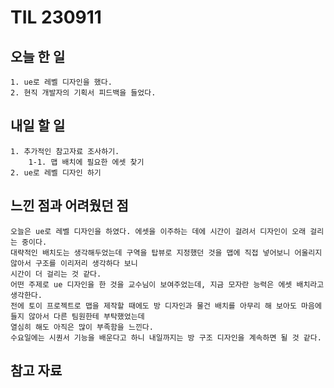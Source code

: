 TIL 230911
======

오늘 한 일
------

	1. ue로 레벨 디자인을 했다.
 	2. 현직 개발자의 기획서 피드백을 들었다.

내일 할 일
------

	1. 추가적인 참고자료 조사하기.
		1-1. 맵 배치에 필요한 에셋 찾기
	2. ue로 레벨 디자인 하기

느낀 점과 어려웠던 점
------
```
오늘은 ue로 레벨 디자인을 하였다. 에셋을 이주하는 데에 시간이 걸려서 디자인이 오래 걸리는 중이다.
대략적인 배치도는 생각해두었는데 구역을 탑뷰로 지정했던 것을 맵에 직접 넣어보니 어울리지 않아서 구조를 이리저리 생각하다 보니
시간이 더 걸리는 것 같다.
어떤 주제로 ue 디자인을 한 것을 교수님이 보여주었는데, 지금 모자란 능력은 에셋 배치라고 생각한다.
전에 토이 프로젝트로 맵을 제작할 때에도 방 디자인과 물건 배치를 아무리 해 보아도 마음에 들지 않아서 다른 팀원한테 부탁했었는데
열심히 해도 아직은 많이 부족함을 느낀다.
수요일에는 시퀀서 기능을 배운다고 하니 내일까지는 방 구조 디자인을 계속하면 될 것 같다.
```

참고 자료
------



